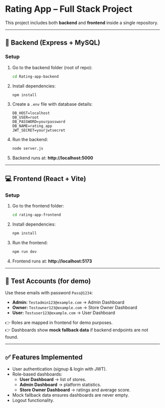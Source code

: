 # Rating App – Full Stack Project

This project includes both **backend** and **frontend** inside a single repository.

---

## 🚀 Backend (Express + MySQL)

### Setup
1. Go to the backend folder (root of repo):
   ```bash
   cd Rating-app-backend
   ```
2. Install dependencies:
   ```bash
   npm install
   ```
3. Create a `.env` file with database details:
   ```
   DB_HOST=localhost
   DB_USER=root
   DB_PASSWORD=yourpassword
   DB_NAME=rating_app
   JWT_SECRET=yourjwtsecret
   ```
4. Run the backend:
   ```bash
   node server.js
   ```
5. Backend runs at: **http://localhost:5000**

---

## 💻 Frontend (React + Vite)

### Setup
1. Go to the frontend folder:
   ```bash
   cd rating-app-frontend
   ```
2. Install dependencies:
   ```bash
   npm install
   ```
3. Run the frontend:
   ```bash
   npm run dev
   ```
4. Frontend runs at: **http://localhost:5173**

---

## 👥 Test Accounts (for demo)

Use these emails with password `Pass@1234`:

- **Admin:** `Testadmin123@example.com` → Admin Dashboard  
- **Owner:** `Testowner123@example.com` → Store Owner Dashboard  
- **User:** `Testuser123@example.com` → User Dashboard  

👉 Roles are mapped in frontend for demo purposes.  
👉 Dashboards show **mock fallback data** if backend endpoints are not found.

---

## ✅ Features Implemented

- User authentication (signup & login with JWT).  
- Role-based dashboards:
  - **User Dashboard** → list of stores.  
  - **Admin Dashboard** → platform statistics.  
  - **Store Owner Dashboard** → ratings and average score.  
- Mock fallback data ensures dashboards are never empty.  
- Logout functionality.  
